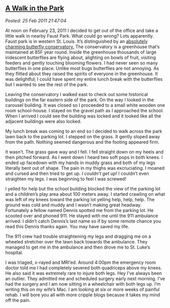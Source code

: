  
[A Walk in the Park](https://bakerjd99.wordpress.com/2011/02/25/a-walk-in-the-park/)
-----------------------------------------------------------------------------------

*Posted: 25 Feb 2011 21:47:04*

At noon on February 23, 2011 I decided to get out of the office and take
a little walk in nearby Faust Park. What could go wrong? Lots
apparently. Faust park is in western St. Louis. It’s distinguished by an
[absolutely charming butterfly
conservatory.](https://www.butterflyhouse.org/) The conservatory is a
greenhouse that’s maintained at 85F year round. Inside the greenhouse
thousands of large iridescent butterflies are flying about, alighting on
bowls of fruit, visiting feeders and gently touching blooming flowers. I
had never seen so many butterflies in one place. Unlike most bugs
butterflies are not annoying. As they flitted about they raised the
spirits of everyone in the greenhouse. It was delightful; I could have
spent my entire lunch break with the butterflies but I wanted to see the
rest of the park.

Leaving the conservatory I walked east to check out some historical
buildings on the far eastern side of the park. On the way I looked in
the carousel building. It was closed so I proceeded to a small white
wooden one room school-house. I stayed on the gravel path as I
approached the school. When I arrived I could see the building was
locked and it looked like all the adjacent buildings were also locked.

My lunch break was coming to an end so I decided to walk across the park
lawn back to the parking lot. I stepped on the grass. It gently sloped
away from the path. Nothing seemed dangerous and the footing appeared
firm.

It wasn’t. The grass gave way and I fell. I fell straight down on my
heels and then pitched forward. As I went down I heard two soft pops in
both knees. I ended up facedown with my hands in muddy grass and both of
my legs literally bent out of shape. The pain in my thighs was
excruciating. I moaned and cursed and then tried to get up. *I couldn’t
get up!* I couldn’t even straighten my legs. I was beginning to feel I
was screwed!

I yelled for help but the school building blocked the view of the
parking lot and a children’s play area about 100 meters away. I started
crawling on what was left of my knees toward the parking lot yelling
help, help, help. The ground was cold and muddy and I wasn’t making
great headway. Fortunately a fellow named Dennis spotted me from the
parking lot. He scooted over and phoned 911. He stayed with me until the
911 ambulance arrived. I didn’t catch Dennis’s last name so if by some
remote chance you read this Dennis thanks again. You may have saved my
life.

The 911 crew had trouble straightening my legs and dragging me on a
wheeled stretcher over the lawn back towards the ambulance. They managed
to get me in the ambulance and then drove me to St. Luke’s hospital.

I was triaged, x-rayed and MRI’ed. Around 4:00pm the emergency room
doctor told me I had completely severed both quadriceps above my knees.
He also said it was extremely rare to injure both legs. Hey I’ve always
been an outlier. They admitted me and scheduled surgery early next
morning. I’ve had the surgery and I am now sitting in a wheelchair with
both legs up. I’m writing this on my wife’s Mac. I am looking at six or
more weeks of painful rehab. I will bore you all with more cripple blogs
because it takes my mind off the pain.

